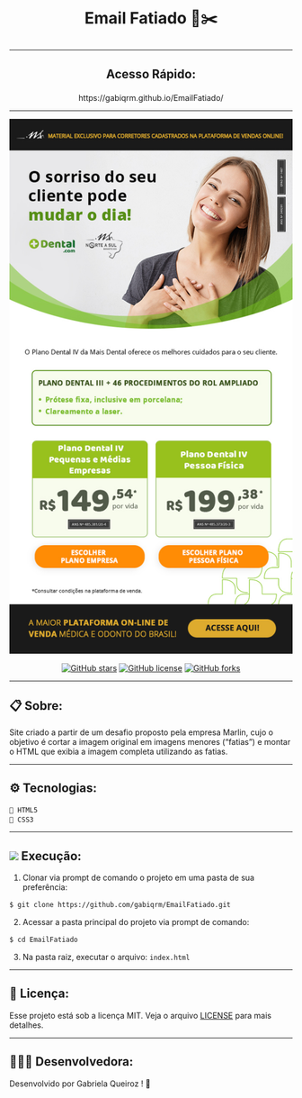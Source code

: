 # <p align="center">Email Fatiado 📨✂️ </p>


---
## <p align="center">Acesso Rápido:</p>
<p align="center">https://gabiqrm.github.io/EmailFatiado/</p>


---
<p align="center">
   <img src="ResultadoFinal.jpg" alt="EmailFatiado"/>
</p>

<div align="center">

[![GitHub stars](https://img.shields.io/github/stars/gabiqrm/EmailFatiado)](https://github.com/gabiqrm/EmailFatiado)<space> <space>[![GitHub license](https://img.shields.io/github/license/gabiqrm/EmailFatiado)](https://github.com/gabiqrm/EmailFatiado/blob/master/LICENSE)<space> <space>[![GitHub forks](https://img.shields.io/github/forks/gabiqrm/EmailFatiado)](https://github.com/gabiqrm/EmailFatiado/)

</div>

---
## 📋 Sobre:

Site criado a partir de um desafio proposto pela empresa Marlin, cujo o objetivo é cortar a imagem original em imagens menores (“fatias”) e montar o HTML que exibia a imagem completa utilizando as fatias.

---
## ⚙️ Tecnologias:

```bash
📍 HTML5
📍 CSS3
```

---
## ![](https://img.icons8.com/metro/20/000000/run-command.png) Execução:
1. Clonar via prompt de comando o projeto em uma pasta de sua preferência:
```bash
$ git clone https://github.com/gabiqrm/EmailFatiado.git
```
2. Acessar a pasta principal do projeto via prompt de comando:
```bash
$ cd EmailFatiado
```
3. Na pasta raiz, executar o arquivo: `index.html`

---
## 🔐 Licença:
Esse projeto está sob a licença MIT. Veja o arquivo [LICENSE](LICENSE) para mais detalhes.

---

## 👩🏻‍💻 Desenvolvedora:

Desenvolvido por Gabriela Queiroz ! 💜
